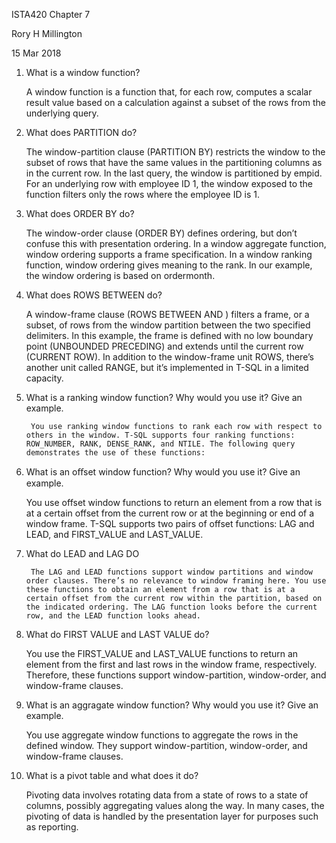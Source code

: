 ISTA420 Chapter 7

Rory H Millington

15 Mar 2018

1. What is a window function?

    A window function is a function that, for each row, computes a scalar result value based on a calculation against a subset of the rows from the underlying query.

2. What does PARTITION do?
    
    The window-partition clause (PARTITION BY) restricts the window to the subset of rows that have the same values in the partitioning columns as in the current row. In the last query, the window is partitioned by empid. For an underlying row with employee ID 1, the window exposed to the function filters only the rows where the employee ID is 1.

3. What does ORDER BY do?

    The window-order clause (ORDER BY) defines ordering, but don’t confuse this with presentation ordering. In a window aggregate function, window ordering supports a frame specification. In a window ranking function, window ordering gives meaning to the rank. In our example, the window ordering is based on ordermonth.

4. What does ROWS BETWEEN do?

    A window-frame clause (ROWS BETWEEN <top delimiter> AND <bottom delimiter>) filters a frame, or a subset, of rows from the window partition between the two specified delimiters. In this example, the frame is defined with no low boundary point (UNBOUNDED PRECEDING) and extends until the current row (CURRENT ROW). In addition to the window-frame unit ROWS, there’s another unit called RANGE, but it’s implemented in T-SQL in a limited capacity.

5. What is a ranking window function? Why would you use it? Give an example.

        You use ranking window functions to rank each row with respect to others in the window. T-SQL supports four ranking functions: ROW_NUMBER, RANK, DENSE_RANK, and NTILE. The following query demonstrates the use of these functions:

6. What is an oﬀset window function? Why would you use it? Give an example.

    You use offset window functions to return an element from a row that is at a certain offset from the current row or at the beginning or end of a window frame. T-SQL supports two pairs of offset functions: LAG and LEAD, and FIRST_VALUE and LAST_VALUE.

7. What do LEAD and LAG DO

        The LAG and LEAD functions support window partitions and window order clauses. There’s no relevance to window framing here. You use these functions to obtain an element from a row that is at a certain offset from the current row within the partition, based on the indicated ordering. The LAG function looks before the current row, and the LEAD function looks ahead.

8. What do FIRST VALUE and LAST VALUE do?

    You use the FIRST_VALUE and LAST_VALUE functions to return an element from the first and last rows in the window frame, respectively. Therefore, these functions support window-partition, window-order, and window-frame clauses.

9. What is an aggragate window function? Why would you use it? Give an example.

    You use aggregate window functions to aggregate the rows in the defined window. They support window-partition, window-order, and window-frame clauses.

10. What is a pivot table and what does it do?

    Pivoting data involves rotating data from a state of rows to a state of columns, possibly aggregating values along the way. In many cases, the pivoting of data is handled by the presentation layer for purposes such as reporting.

